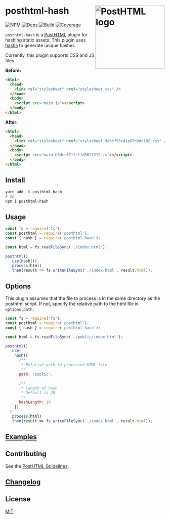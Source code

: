 # posthtml-hash <img align="right" width="220" height="200" title="PostHTML logo" src="http://posthtml.github.io/posthtml/logo.svg">

[![NPM][npm]][npm-url]
[![Deps][deps]][deps-url]
[![Build][build]][build-badge]
[![Coverage][codecov-shield]][codecov]

`posthtml-hash` is a [PostHTML](https://github.com/posthtml/posthtml) plugin for hashing static assets. This plugin uses [hasha](https://www.npmjs.com/package/hasha) to generate unique hashes.

Currently, this plugin supports CSS and JS files.

**Before:**

```html
<html>
  <head>
    <link rel="stylesheet" href="stylesheet.css" />
  </head>
  <body>
    <script src="main.js"></script>
  </body>
</html>
```

**After:**

```html
<html>
  <head>
    <link rel="stylesheet" href="stylesheet.9a6cf95c41e87b9dc102.css" />
  </head>
  <body>
    <script src="main.b0dcc67ffc1fd562f212.js"></script>
  </body>
</html>
```

## Install

```bash
yarn add -D posthtml-hash
# OR
npm i posthtml-hash
```

## Usage

```js
const fs = require('fs');
const posthtml = require('posthtml');
const { hash } = require('posthtml-hash');

const html = fs.readFileSync('./index.html');

posthtml()
  .use(hash())
  .process(html)
  .then(result => fs.writeFileSync('./index.html', result.html));
```

## Options

This plugin assumes that the file to process is in the same directory as the posthtml script. If not, specify the relative path to the html file in `options.path`:

```js
const fs = require('fs');
const posthtml = require('posthtml');
const { hash } = require('posthtml-hash');

const html = fs.readFileSync('./public/index.html');

posthtml()
  .use(
    hash({
      /**
       * Relative path to processed HTML file
       */
      path: 'public',

      /**
       * Length of hash
       * Default is 20
       */
      hashLength: 10
    })
  )
  .process(html)
  .then(result => fs.writeFileSync('./index.html', result.html));
```

## [Examples](examples)

## Contributing

See the [PostHTML Guidelines](https://github.com/posthtml/posthtml/tree/master/docs).

## [Changelog](CHANGELOG.md)

## License

[MIT](LICENSE)

[npm]: https://img.shields.io/npm/v/posthtml-hash.svg?color=blue
[npm-url]: https://npmjs.com/package/posthtml-hash
[deps]: https://david-dm.org/metonym/posthtml-hash.svg
[deps-url]: https://david-dm.org/metonym/posthtml-hash
[build]: https://travis-ci.com/metonym/posthtml-hash.svg?branch=master
[build-badge]: https://travis-ci.com/metonym/posthtml-hash
[codecov]: https://codecov.io/gh/metonym/posthtml-hash
[codecov-shield]: https://img.shields.io/codecov/c/github/metonym/posthtml-hash.svg
